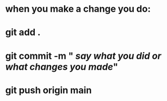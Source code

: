 # when you make a change you do:
# git add .
# git commit -m " *say what you did or what changes you made*"
# git push origin main
